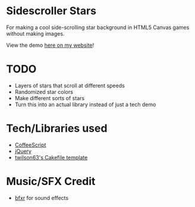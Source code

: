 Sidescroller Stars
===============
For making a cool side-scrolling star background in HTML5 Canvas games without making images.

View the demo [here on my website](http://ggruiz.me/sidescroller-stars/)!

TODO
===============
* Layers of stars that scroll at different speeds
* Randomized star colors
* Make different sorts of stars
* Turn this into an actual library instead of just a tech demo

Tech/Libraries used
===============
* [CoffeeScript](http://coffeescript.org/)
* [jQuery](http://jquery.com/)
* [twilson63's Cakefile template](https://github.com/twilson63/cakefile-template)

Music/SFX Credit
===============
* [bfxr](http://www.bfxr.net/) for sound effects

